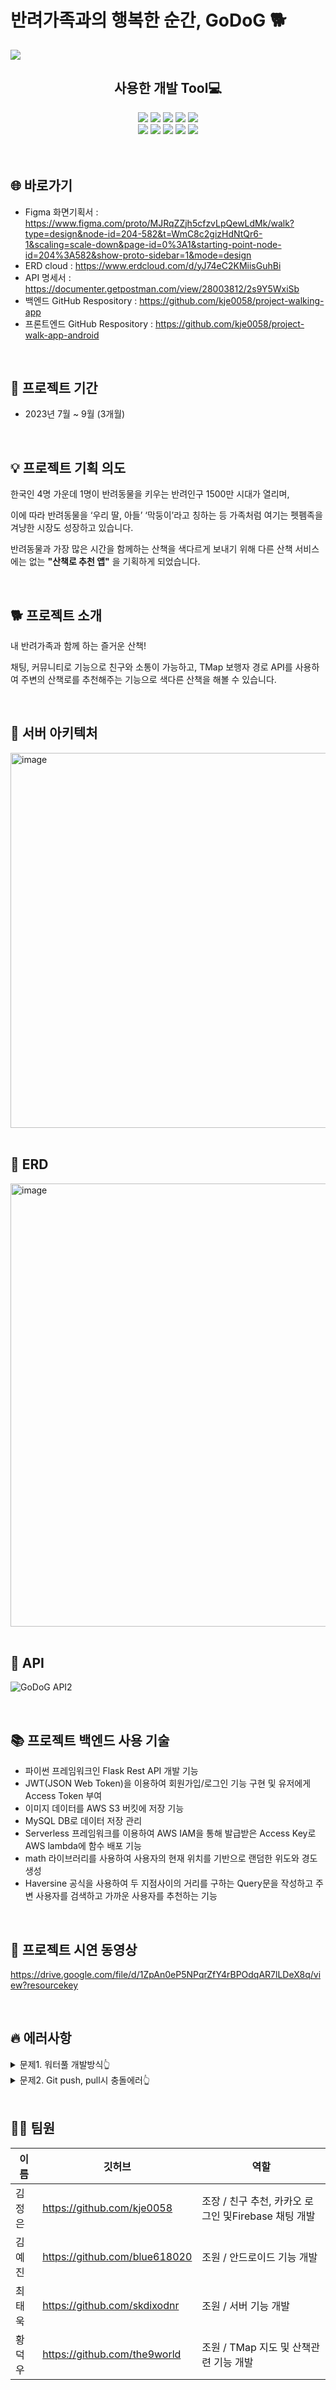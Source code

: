# 반려가족과의 행복한 순간, GoDoG 🐕
<img src="https://user-images.githubusercontent.com/130967356/268191180-f1f1e9cd-2379-4126-9341-922151bbe83b.png">

<div align=center>
  <h2>사용한 개발 Tool💻</h2>  
  <img src="https://img.shields.io/badge/Python-3776AB?style=flat&logo=python&logoColor=white"/>
  <img src="https://img.shields.io/badge/Java-F7DF1E?style=flat&logo=javascript&logoColor=white"/>
  <img src="https://img.shields.io/badge/AmazonAWS-232F3E?style=flat&logo=amazonaws&logoColor=white"/>
  <img src="https://img.shields.io/badge/Android Studio-3DDC84?style=flat&logo=androidstudio&logoColor=white"/>
  <img src="https://img.shields.io/badge/Visual Studio Code-007ACC?style=flat&logo=visualstudiocode&logoColor=white"/>
  <br>
  <img src="https://img.shields.io/badge/Serverless-FD5750?style=flat&logo=serverless&logoColor=white"/>
  <img src="https://img.shields.io/badge/Postman-FF6C37?style=flat&logo=postman&logoColor=white"/>
  <img src="https://img.shields.io/badge/MySQL-4479A1?style=flat&logo=mysql&logoColor=white"/>
  <img src="https://img.shields.io/badge/Firebase-FFCA28?style=flat&logo=firebase&logoColor=white"/>
  <img src="https://img.shields.io/badge/Github-181717?style=flat&logo=github&logoColor=white"/>
</div>

<br>
<br>
<h2>🌐 바로가기</h2>

- Figma 화면기획서 : https://www.figma.com/proto/MJRqZZjh5cfzvLpQewLdMk/walk?type=design&node-id=204-582&t=WmC8c2gizHdNtQr6-1&scaling=scale-down&page-id=0%3A1&starting-point-node-id=204%3A582&show-proto-sidebar=1&mode=design
- ERD cloud : https://www.erdcloud.com/d/yJ74eC2KMiisGuhBi
- API 명세서 : https://documenter.getpostman.com/view/28003812/2s9Y5WxiSb
- 백엔드 GitHub Respository : https://github.com/kje0058/project-walking-app
- 프론트엔드 GitHub Respository : https://github.com/kje0058/project-walk-app-android

<br>
<h2>📅 프로젝트 기간</h2>

- 2023년 7월 ~ 9월 (3개월)

<br>
<h2>💡 프로젝트 기획 의도</h2>

한국인 4명 가운데 1명이 반려동물을 키우는 반려인구 1500만 시대가 열리며,

이에 따라 반려동물을 ‘우리 딸, 아들’ ‘막둥이’라고 칭하는 등 가족처럼 여기는 펫펨족을 겨냥한 시장도 성장하고 있습니다.

반려동물과 가장 많은 시간을 함께하는 산책을 색다르게 보내기 위해 다른 산책 서비스에는 없는 **"산책로 추천 앱"** 을 기획하게 되었습니다. 

<br>
<h2>🐕 프로젝트 소개</h2>

내 반려가족과 함께 하는 즐거운 산책!

채팅, 커뮤니티로 기능으로 친구와 소통이 가능하고, TMap 보행자 경로 API를 사용하여 주변의 산책로를 추천해주는 기능으로 색다른 산책을 해볼 수 있습니다.

<br>
<h2>📌 서버 아키텍처</h2>

<img width="600" alt="image" src="https://github.com/GoDoG-app/project-GoDoG-server/assets/130967340/137b69a0-1796-411d-b9ef-2e5594a45cce">
<br>

<br>
<h2>📰 ERD</h2>

<img width="709" alt="image" src="https://github.com/GoDoG-app/project-GoDoG-android/assets/130967340/156ee4ca-8b1c-4112-a5ff-11fdb6ed3ca5">
<br>

<br>
<h2>📑 API</h2>

![GoDoG API2](https://github.com/GoDoG-app/project-GoDoG-android/assets/130967340/95914f78-f868-48da-bc4a-03f5bbd6950b)
<br>

<br>
<h2>📚 프로젝트 백엔드 사용 기술</h2>

- 파이썬 프레임워크인 Flask Rest API 개발 기능   
- JWT(JSON Web Token)을 이용하여 회원가입/로그인 기능 구현 및 유저에게 Access Token 부여  
- 이미지 데이터를 AWS S3 버킷에 저장 기능
- MySQL DB로 데이터 저장 관리
- Serverless 프레임워크를 이용하여 AWS IAM을 통해 발급받은 Access Key로 AWS lambda에 함수 배포 기능  
-  math 라이브러리를 사용하여 사용자의 현재 위치를 기반으로 랜덤한 위도와 경도 생성  
- Haversine 공식을 사용하여 두 지점사이의 거리를 구하는 Query문을 작성하고 주변 사용자를 검색하고 가까운 사용자를 추천하는 기능 

<br>
<h2>📱 프로젝트 시연 동영상</h2>

https://drive.google.com/file/d/1ZpAn0eP5NPqrZfY4rBPOdqAR7lLDeX8q/view?resourcekey

<br>
<h2>🔥 에러사항</h2>
<details>
<summary>문제1. 워터풀 개발방식👆</summary>
  
- 백엔드에서 개발한 API를 중간에 한꺼번에 배포하다보니 어디서 에러가 발생한지 모르는 상황 발생
- 대처: 애자일 개발방식으로 변경
  
  서버를 새로 만들어 API를 하나씩 테스트하고 배포하는 애자일 방식으로 개발을 진행하여 에러를 찾았고,
  라이브러리를 설치할 때 자동 설치된 라이브러리의 버전 문제였고 버전을 낮춰 해결

<img src="https://github.com/GoDoG-app/project-GoDoG-android/assets/130967356/a7d735f2-03f5-494c-86ab-fc7dbad73be3">
</details>

<details>
<summary>문제2.  Git push, pull시 충돌에러👆</summary>

- 팀원 두명이 같은 파일을 수정해서 동시에 git에 올려 충돌 발생
- 대처 : Git push시 팀원간의 소통
  
  Git branch를 만들어 git pull, push 상황을 공유하고 충돌이 더이상 일어나지 않게 Slack에서 소통함
  Git Gragh를 확인하여 git push 상황을 체크함

<img src="https://github.com/GoDoG-app/project-GoDoG-android/assets/130967356/68cabf96-47c7-4b5d-b220-b15c71d692c3">
</details>

<br>
<h2>👨‍💻 팀원</h2>

|이름|깃허브|역할|
|------|---|---|
|김정은|https://github.com/kje0058|조장 / 친구 추천, 카카오 로그인 및Firebase 채팅 개발|
|김예진|https://github.com/blue618020|조원 / 안드로이드 기능 개발|
|최태욱|https://github.com/skdixodnr|조원 / 서버 기능 개발|
|황덕우|https://github.com/the9world|조원 / TMap 지도 및 산책관련 기능 개발|
